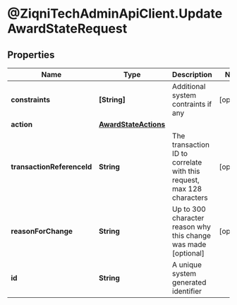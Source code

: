 # @ZiqniTechAdminApiClient.UpdateAwardStateRequest

## Properties

Name | Type | Description | Notes
------------ | ------------- | ------------- | -------------
**constraints** | **[String]** | Additional system contraints if any | [optional] 
**action** | [**AwardStateActions**](AwardStateActions.md) |  | 
**transactionReferenceId** | **String** | The transaction ID to correlate with this request, max 128 characters | [optional] 
**reasonForChange** | **String** | Up to 300 character reason why this change was made [optional] | [optional] 
**id** | **String** | A unique system generated identifier | 


